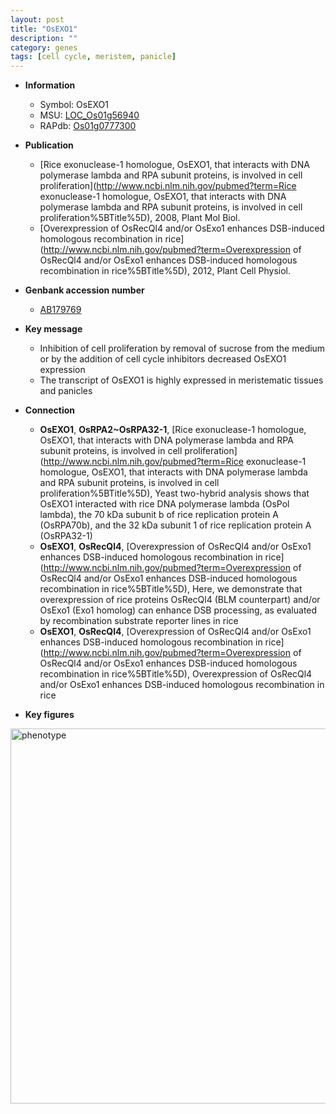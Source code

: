 ```yaml
---
layout: post
title: "OsEXO1"
description: ""
category: genes
tags: [cell cycle, meristem, panicle]
---
```


* **Information**  
    + Symbol: OsEXO1  
    + MSU: [LOC_Os01g56940](http://rice.plantbiology.msu.edu/cgi-bin/ORF_infopage.cgi?orf=LOC_Os01g56940)  
    + RAPdb: [Os01g0777300](http://rapdb.dna.affrc.go.jp/viewer/gbrowse_details/irgsp1?name=Os01g0777300)  

* **Publication**  
    + [Rice exonuclease-1 homologue, OsEXO1, that interacts with DNA polymerase lambda and RPA subunit proteins, is involved in cell proliferation](http://www.ncbi.nlm.nih.gov/pubmed?term=Rice exonuclease-1 homologue, OsEXO1, that interacts with DNA polymerase lambda and RPA subunit proteins, is involved in cell proliferation%5BTitle%5D), 2008, Plant Mol Biol.
    + [Overexpression of OsRecQl4 and/or OsExo1 enhances DSB-induced homologous recombination in rice](http://www.ncbi.nlm.nih.gov/pubmed?term=Overexpression of OsRecQl4 and/or OsExo1 enhances DSB-induced homologous recombination in rice%5BTitle%5D), 2012, Plant Cell Physiol.

* **Genbank accession number**  
    + [AB179769](http://www.ncbi.nlm.nih.gov/nuccore/AB179769)

* **Key message**  
    + Inhibition of cell proliferation by removal of sucrose from the medium or by the addition of cell cycle inhibitors decreased OsEXO1 expression
    + The transcript of OsEXO1 is highly expressed in meristematic tissues and panicles

* **Connection**  
    + __OsEXO1__, __OsRPA2~OsRPA32-1__, [Rice exonuclease-1 homologue, OsEXO1, that interacts with DNA polymerase lambda and RPA subunit proteins, is involved in cell proliferation](http://www.ncbi.nlm.nih.gov/pubmed?term=Rice exonuclease-1 homologue, OsEXO1, that interacts with DNA polymerase lambda and RPA subunit proteins, is involved in cell proliferation%5BTitle%5D), Yeast two-hybrid analysis shows that OsEXO1 interacted with rice DNA polymerase lambda (OsPol lambda), the 70 kDa subunit b of rice replication protein A (OsRPA70b), and the 32 kDa subunit 1 of rice replication protein A (OsRPA32-1)
    + __OsEXO1__, __OsRecQl4__, [Overexpression of OsRecQl4 and/or OsExo1 enhances DSB-induced homologous recombination in rice](http://www.ncbi.nlm.nih.gov/pubmed?term=Overexpression of OsRecQl4 and/or OsExo1 enhances DSB-induced homologous recombination in rice%5BTitle%5D), Here, we demonstrate that overexpression of rice proteins OsRecQl4 (BLM counterpart) and/or OsExo1 (Exo1 homolog) can enhance DSB processing, as evaluated by recombination substrate reporter lines in rice
    + __OsEXO1__, __OsRecQl4__, [Overexpression of OsRecQl4 and/or OsExo1 enhances DSB-induced homologous recombination in rice](http://www.ncbi.nlm.nih.gov/pubmed?term=Overexpression of OsRecQl4 and/or OsExo1 enhances DSB-induced homologous recombination in rice%5BTitle%5D), Overexpression of OsRecQl4 and/or OsExo1 enhances DSB-induced homologous recombination in rice

* **Key figures**  
<img src="http://ricencode.github.io/images/OsEXO1.pheno.png" alt="phenotype"  style="width: 600px;"/>



